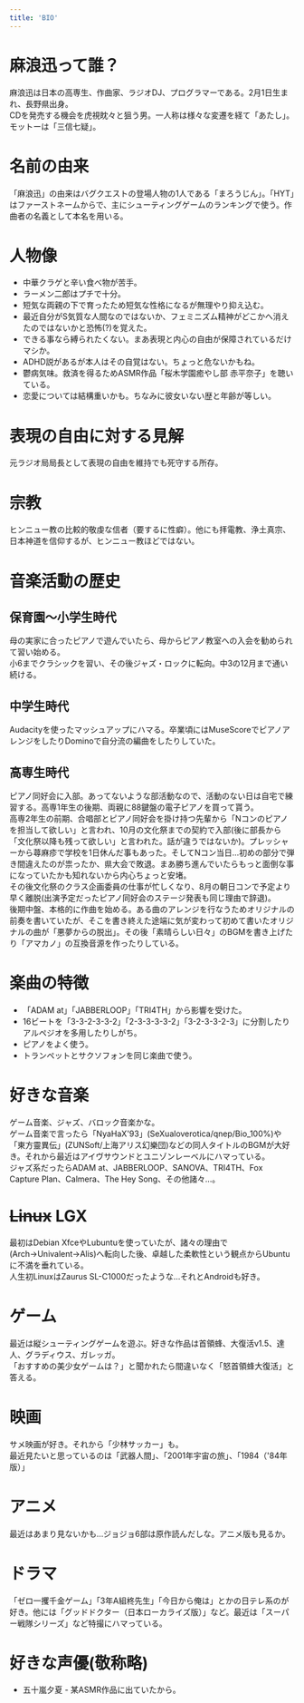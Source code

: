 ```yaml
---
title: 'BIO'
---
```


# 麻浪迅って誰？
麻浪迅は日本の高専生、作曲家、ラジオDJ、プログラマーである。2月1日生まれ、長野県出身。<br>
CDを発売する機会を虎視眈々と狙う男。一人称は様々な変遷を経て「あたし」。モットーは「三信七疑」。

# 名前の由来
「麻浪迅」の由来はバグクエストの登場人物の1人である「まろうじん」。「HYT」はファーストネームからで、主にシューティングゲームのランキングで使う。作曲者の名義として本名を用いる。

# 人物像
- 中華クラゲと辛い食べ物が苦手。
- ラーメン二郎はプチで十分。
- 短気な両親の下で育ったため短気な性格になるが無理やり抑え込む。
- 最近自分がS気質な人間なのではないか、フェミニズム精神がどこかへ消えたのではないかと恐怖(?)を覚えた。
- できる事なら縛られたくない。まあ表現と内心の自由が保障されているだけマシか。
- ADHD説があるが本人はその自覚はない。ちょっと危ないかもね。
- 鬱病気味。救済を得るためASMR作品「桜木学園癒やし部 赤平奈子」を聴いている。
- 恋愛については結構重いかも。ちなみに彼女いない歴と年齢が等しい。

# 表現の自由に対する見解
元ラジオ局局長として表現の自由を維持でも死守する所存。

# 宗教
ヒンニュー教の比較的敬虔な信者（要するに性癖）。他にも拝電教、浄土真宗、日本神道を信仰するが、ヒンニュー教ほどではない。

# 音楽活動の歴史
## 保育園～小学生時代
母の実家に合ったピアノで遊んでいたら、母からピアノ教室への入会を勧められて習い始める。<br>
小6までクラシックを習い、その後ジャズ・ロックに転向。中3の12月まで通い続ける。

## 中学生時代
Audacityを使ったマッシュアップにハマる。卒業頃にはMuseScoreでピアノアレンジをしたりDominoで自分流の編曲をしたりしていた。<br>

## 高専生時代
ピアノ同好会に入部。あってないような部活動なので、活動のない日は自宅で練習する。高専1年生の後期、両親に88鍵盤の電子ピアノを買って貰う。<br>
高専2年生の前期、合唱部とピアノ同好会を掛け持つ先輩から「Nコンのピアノを担当して欲しい」と言われ、10月の文化祭までの契約で入部(後に部長から「文化祭以降も残って欲しい」と言われた。話が違うではないか)。プレッシャーから蕁麻疹で学校を1日休んだ事もあった。そしてNコン当日…初めの部分で弾き間違えたのが祟ったか、県大会で敗退。まあ勝ち進んでいたらもっと面倒な事になっていたかも知れないから内心ちょっと安堵。<br>
その後文化祭のクラス企画委員の仕事が忙しくなり、8月の朝日コンで予定より早く離脱(出演予定だったピアノ同好会のステージ発表も同じ理由で辞退)。<br>
後期中盤、本格的に作曲を始める。ある曲のアレンジを行なうためオリジナルの前奏を書いていたが、そこを書き終えた途端に気が変わって初めて書いたオリジナルの曲が「悪夢からの脱出」。その後「素晴らしい日々」のBGMを書き上げたり「アマカノ」の互換音源を作ったりしている。

# 楽曲の特徴
- 「ADAM at」「JABBERLOOP」「TRI4TH」から影響を受けた。
- 16ビートを「3-3-2-3-3-2」「2-3-3-3-3-2」「3-2-3-3-2-3」に分割したりアルペジオを多用したりしがち。
- ピアノをよく使う。
- トランペットとサクソフォンを同じ楽曲で使う。

# 好きな音楽
ゲーム音楽、ジャズ、バロック音楽かな。<br>
ゲーム音楽で言ったら「NyaHaX'93」(SeXualoverotica/qnep/Bio_100%)や「東方靈異伝」(ZUNSoft/上海アリス幻樂団)などの同人タイトルのBGMが大好き。それから最近はアイヴサウンドとユニゾンレーベルにハマっている。<br>
ジャズ系だったらADAM at、JABBERLOOP、SANOVA、TRI4TH、Fox Capture Plan、Calmera、The Hey Song、その他諸々…。

# <s>Linux</s> LGX
最初はDebian XfceやLubuntuを使っていたが、諸々の理由で(Arch→Univalent→Alis)へ転向した後、卓越した柔軟性という観点からUbuntuに不満を垂れている。<br>
人生初LinuxはZaurus SL-C1000だったような…それとAndroidも好き。

# ゲーム
最近は縦シューティングゲームを遊ぶ。好きな作品は首領蜂、大復活v1.5、達人、グラディウス、ガレッガ。<br>
「おすすめの美少女ゲームは？」と聞かれたら間違いなく「怒首領蜂大復活」と答える。

# 映画
サメ映画が好き。それから「少林サッカー」も。<br>
最近見たいと思っているのは「武器人間」、「2001年宇宙の旅」、「1984（'84年版）」

# アニメ
最近はあまり見ないかも…ジョジョ6部は原作読んだしな。アニメ版も見るか。

# ドラマ
「ゼロ一攫千金ゲーム」「3年A組柊先生」「今日から俺は」とかの日テレ系のが好き。他には「グッドドクター（日本ローカライズ版）」など。最近は「スーパー戦隊シリーズ」など特撮にハマっている。

# 好きな声優(敬称略)
- 五十嵐夕夏 - 某ASMR作品に出ていたから。
